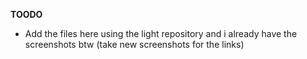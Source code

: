 




**TOODO**
- Add the files here using the light repository and i already have the screenshots btw 
(take new screenshots for the links) 
